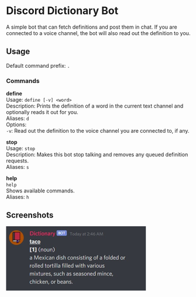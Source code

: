 # Discord Dictionary Bot

A simple bot that can fetch definitions and post them in chat. If you are connected to a voice channel, the bot will also read out the definition to you.

## Usage
Default command prefix: `.`<br>

### Commands
**define**<br>
Usage: `define [-v] <word>`<br>
Description: Prints the definition of a word in the current text channel and optionally reads it out for you.<br>
Aliases: `d`<br>
Options:<br>
`-v`: Read out the definition to the voice channel you are connected to, if any.<br>

**stop**<br>
Usage: `stop`<br>
Description: Makes this bot stop talking and removes any queued definition requests.<br>
Aliases: `s`<br>

**help**<br>
`help`<br>
Shows available commands.<br>
Aliases: `h`<br>

## Screenshots
![test](https://github.com/TychoTheTaco/Discord-Dictionary-Bot/blob/master/media/taco.jpg)
